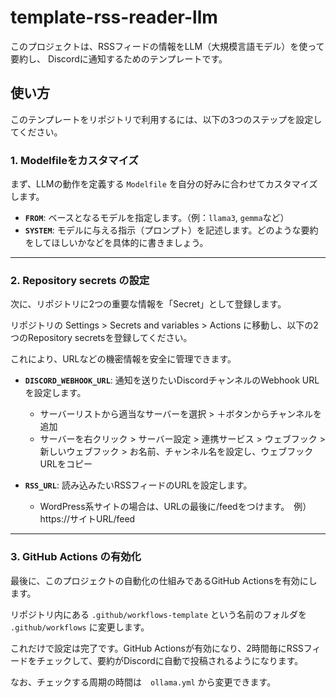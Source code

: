 # template-rss-reader-llm
このプロジェクトは、RSSフィードの情報をLLM（大規模言語モデル）を使って要約し、 
Discordに通知するためのテンプレートです。

## 使い方
このテンプレートをリポジトリで利用するには、以下の3つのステップを設定してください。

### 1. Modelfileをカスタマイズ

まず、LLMの動作を定義する `Modelfile` を自分の好みに合わせてカスタマイズします。

- **`FROM`**: ベースとなるモデルを指定します。（例：`llama3`, `gemma`など）
- **`SYSTEM`**: モデルに与える指示（プロンプト）を記述します。どのような要約をしてほしいかなどを具体的に書きましょう。

-----

### 2. Repository secrets の設定

次に、リポジトリに2つの重要な情報を「Secret」として登録します。

リポジトリの Settings > Secrets and variables > Actions に移動し、以下の2つのRepository secretsを登録してください。

これにより、URLなどの機密情報を安全に管理できます。

- **`DISCORD_WEBHOOK_URL`**: 通知を送りたいDiscordチャンネルのWebhook URLを設定します。
  - サーバーリストから適当なサーバーを選択 > ＋ボタンからチャンネルを追加
  - サーバーを右クリック > サーバー設定 > 連携サービス > ウェブフック > 新しいウェブフック > お名前、チャンネル名を設定し、ウェブフックURLをコピー

- **`RSS_URL`**: 読み込みたいRSSフィードのURLを設定します。
  - WordPress系サイトの場合は、URLの最後に/feedをつけます。　例）https://サイトURL/feed

-----

### 3. GitHub Actions の有効化

最後に、このプロジェクトの自動化の仕組みであるGitHub Actionsを有効にします。

リポジトリ内にある `.github/workflows-template` という名前のフォルダを `.github/workflows` に変更します。

これだけで設定は完了です。GitHub Actionsが有効になり、2時間毎にRSSフィードをチェックして、要約がDiscordに自動で投稿されるようになります。

なお、チェックする周期の時間は　`ollama.yml` から変更できます。
